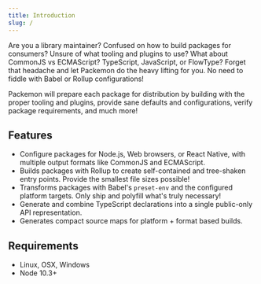 ```yaml
---
title: Introduction
slug: /
---
```


Are you a library maintainer? Confused on how to build packages for consumers? Unsure of what
tooling and plugins to use? What about CommonJS vs ECMAScript? TypeScript, JavaScript, or FlowType?
Forget that headache and let Packemon do the heavy lifting for you. No need to fiddle with Babel or
Rollup configurations!

Packemon will prepare each package for distribution by building with the proper tooling and plugins,
provide sane defaults and configurations, verify package requirements, and much more!

## Features

- Configure packages for Node.js, Web browsers, or React Native, with multiple output formats like
  CommonJS and ECMAScript.
- Builds packages with Rollup to create self-contained and tree-shaken entry points. Provide the
  smallest file sizes possible!
- Transforms packages with Babel's `preset-env` and the configured platform targets. Only ship and
  polyfill what's truly necessary!
- Generate and combine TypeScript declarations into a single public-only API representation.
- Generates compact source maps for platform + format based builds.

## Requirements

- Linux, OSX, Windows
- Node 10.3+
